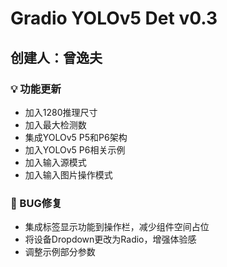 # Gradio YOLOv5 Det v0.3

## 创建人：曾逸夫

### 💡 功能更新

- 加入1280推理尺寸
- 加入最大检测数
- 集成YOLOv5 P5和P6架构
- 加入YOLOv5 P6相关示例
- 加入输入源模式
- 加入输入图片操作模式

### 🔧 BUG修复

- 集成标签显示功能到操作栏，减少组件空间占位
- 将设备Dropdown更改为Radio，增强体验感
- 调整示例部分参数
